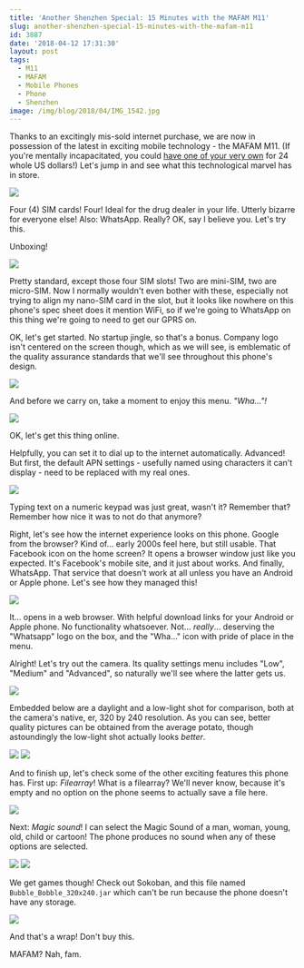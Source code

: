 ```yaml
---
title: 'Another Shenzhen Special: 15 Minutes with the MAFAM M11'
slug: another-shenzhen-special-15-minutes-with-the-mafam-m11
id: 3887
date: '2018-04-12 17:31:30'
layout: post
tags:
  - M11
  - MAFAM
  - Mobile Phones
  - Phone
  - Shenzhen
image: /img/blog/2018/04/IMG_1542.jpg
---
```


Thanks to an excitingly mis-sold internet purchase, we are now in possession of the latest in exciting mobile technology - the MAFAM M11. (If you're mentally incapacitated, you could [have one of your very own](https://www.aliexpress.com/item/4-Sim-Cards-4-Standby-Mini-Slim-Mobile-Phone-with-Metal-Cover-Analog-TV-Bluetooth-Camera/2035568627.html) for 24 whole US dollars!) Let's jump in and see what this technological marvel has in store.

![](/img/blog/2018/04/phonebox-1-1024x366.jpg)

Four (4) SIM cards! Four! Ideal for the drug dealer in your life. Utterly bizarre for everyone else! Also: WhatsApp. Really? OK, say I believe you. Let's try this.

Unboxing!

![](/img/blog/2018/04/unbox-1024x552.jpg)

Pretty standard, except those four SIM slots! Two are mini-SIM, two are micro-SIM. Now I normally wouldn't even bother with these, especially not trying to align my nano-SIM card in the slot, but it looks like nowhere on this phone's spec sheet does it mention WiFi, so if we're going to WhatsApp on this thing we're going to need to get our GPRS on.

OK, let's get started. No startup jingle, so that's a bonus. Company logo isn't centered on the screen though, which as we will see, is emblematic of the quality assurance standards that we'll see throughout this phone's design.

![](/img/blog/2018/04/IMG_1542.jpg)

And before we carry on, take a moment to enjoy this menu. _"Wha..."!_

![](/img/blog/2018/04/1.jpg)

OK, let's get this thing online.

Helpfully, you can set it to dial up to the internet automatically. Advanced! But first, the default APN settings - usefully named using characters it can't display - need to be replaced with my real ones.

![](/img/blog/2018/04/2-1024x425.jpg)

Typing text on a numeric keypad was just great, wasn't it? Remember that? Remember how nice it was to not do that anymore?

Right, let's see how the internet experience looks on this phone. Google from the browser? Kind of... early 2000s feel here, but still usable. That Facebook icon on the home screen? It opens a browser window just like you expected. It's Facebook's mobile site, and it just about works. And finally, WhatsApp. That service that doesn't work at all unless you have an Android or Apple phone. Let's see how they managed this!

![](/img/blog/2018/04/3-1024x451.jpg)

It... opens in a web browser. With helpful download links for your Android or Apple phone. No functionality whatsoever. Not... _really_... deserving the "Whatsapp" logo on the box, and the "Wha..." icon with pride of place in the menu.

Alright! Let's try out the camera. Its quality settings menu includes "Low", "Medium" and "Advanced", so naturally we'll see where the latter gets us.

![](/img/blog/2018/04/image015.jpg)

Embedded below are a daylight and a low-light shot for comparison, both at the camera's native, er, 320 by 240 resolution. As you can see, better quality pictures can be obtained from the average potato, though astoundingly the low-light shot actually looks _better_.

![](/img/blog/2018/04/DSC_0000001.jpg) ![](/blog/2018/04/DSC_0000002.jpg)

And to finish up, let's check some of the other exciting features this phone has. First up: _Filearray_! What is a filearray? We'll never know, because it's empty and no option on the phone seems to actually save a file here.

![](/img/blog/2018/04/image022-1.jpg)

Next: _Magic sound_! I can select the Magic Sound of a man, woman, young, old, child or cartoon! The phone produces no sound when any of these options are selected.

![](/img/blog/2018/04/image025.jpg) ![](/blog/2018/04/image026.jpg)

We get games though! Check out Sokoban, and this file named `Bubble_Bobble_320x240.jar` which can't be run because the phone doesn't have any storage.

![](/img/blog/2018/04/4-1024x426.jpg)

And that's a wrap! Don't buy this.

MAFAM? Nah, fam.
